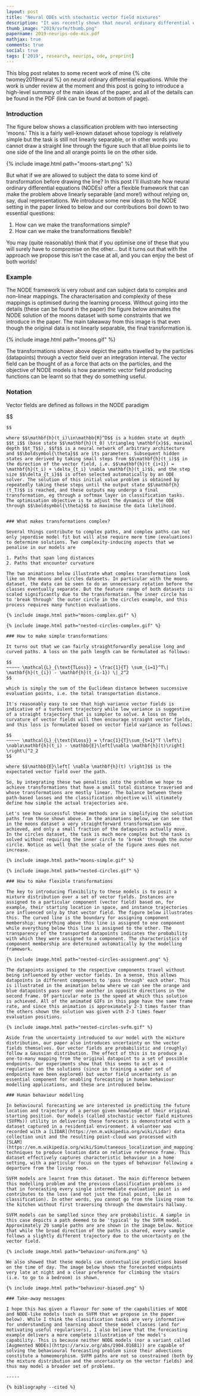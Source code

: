 ```yaml
---
layout: post
title: "Neural ODEs with stochastic vector field mixtures"
description: "It was recently shown that neural ordinary differential equation models cannot solve fundamental and seemingly straightforward tasks even with high-capacity vector field representations. This paper introduces two other fundamental tasks to the set that baseline methods cannot solve, and proposes mixtures of stochastic vector fields as a model class that is capable of solving these essential problems. Dynamic vector field selection is of critical importance for our model, and our approach is to propagate component uncertainty over the integration interval with a technique based on forward filtering. We also formalise several loss functions that encourage desirable properties on the trajectory paths, and of particular interest are those that directly encourage fewer expected function evaluations. Experimentally, we demonstrate that our model class is capable of capturing the natural dynamics of human behaviour; a notoriously volatile application area. Baseline approaches cannot adequately model this problem."
thumb_image: "2019/svfm/thumb.png"
papername: 2019-neurips-ode-mix.pdf
mathjax: true
comments: true
social: true
tags: ['2019', research, neurips, ode, preprint]
---
```



This blog post relates to some recent work of mine {% cite twomey2019neural %} on neural ordinary differential equations. While the work is under review at the moment and this post is going to introduce a high-level summary of the main ideas of the paper, and all of the details can be found in the PDF (link can be found at bottom of page).

### Introduction

The figure below shows a classification problem with two intersecting 'moons.' This is a fairly well-known dataset whose topology is relatively simple but the task is still not linearly separable, or in other words you cannot draw a straight line through the figure such that all blue points lie to one side of the line and all orange points lie on the other side. 

{% include image.html path="moons-start.png" %}

But what if we are allowed to subject the data to some kind of transformation before drawing the line? In this post I'll illustrate how neural ordinary differential equations (NODEs) offer a flexible framework that can make the problem above linearly separable (and more!) without relying on, say, dual representations. We introduce some new ideas to the NODE setting in the paper linked to below and our contributions boil down to two essential questions:

1. How can we make the transformations simple?
2. How can we make the transformations flexible?

You may (quite reasonably) think that if you optimise one of these that you will surely have to compromise on the other... but it turns out that with the approach we propose this isn't the case at all, and you can enjoy the best of both worlds!

### Example

The NODE framework is very robust and can subject data to complex and non-linear mappings. The characterisation and complexity of these mappings is optimised during the learning process. Without going into the details (these can be found in the paper) the figure below animates the NODE solution of the moons dataset with some constraints that we introduce in the paper. The main takeaway from this image is that even though the original data is not linearly separable, the final transformation is. 

{% include image.html path="moons.gif" %}

The transformations shown above depict the paths travelled by the particles (datapoints) through a vector field over an integration interval. The vector field can be thought of as a force that acts on the particles, and the objective of NODE models is how parametric vector field producing functions can be learnt so that they do something useful. 

### Notation

Vector fields are defined as follows in the NODE paradigm

$$
~~~~~ \nabla \mathbf{h}(t_i) = f(\mathbf{h}(t_i), t_i; \boldsymbol{\theta})
$$

where $$\mathbf{h}(t_i)\in\mathbb{R}^D$$ is a hidden state at depth $$t_i$$ (base state $$\mathbf{h}(t_0) \triangleq \mathbf{x}$$, maximal depth $$t_T$$), $$f$$ is a neural network of arbitrary architecture and $$\boldsymbol{\theta}$$ are its parameters. Subsequent hidden states are derived by taking small steps from $$\mathbf{h}(t_i)$$ in the direction of the vector field, i.e. $$\mathbf{h}(t_{i+1}) = \mathbf{h}(t_i) + \delta_{t_i} \nabla \mathbf{h}(t_i)$$, and the step size $$\delta_{t_i}$$ is often selected automatically by an ODE solver. The solution of this initial value problem is obtained by repeatedly taking these steps until the output state $$\mathbf{h}(t_T)$$ is reached, and these outputs may undergo a final transformation, eg through a softmax layer in classification tasks. The optimisation objective is to adjust the dynamics of the ODE through $$\boldsymbol{\theta}$$ to maximise the data likelihood.


### What makes transformations complex? 

Several things contribute to complex paths, and complex paths can not only jepordise model fit but will also require more time (evaluations) to determine solutions. Two complexity-inducing aspects that we penalise in our models are  

1. Paths that span long distances
2. Paths that encounter curvature 

The two animations below illustrate what complex transformations look like on the moons and circles datasets. In particular with the moons dataset, the data can be seen to do an unnecessary rotation before the classes eventually separate. But the feature range of both datasets is scaled significantly due to the transformation. The inner circle has to 'break through' the outer circle in the circles example, and this process requires many function evaluations. 

{% include image.html path="moons-complex.gif" %}

{% include image.html path="nested-circles-complex.gif" %}

### How to make simple transformations

It turns out that we can fairly straightforwardly penalise long and curved paths. A loss on the path length can be formulated as follows:  

$$
~~~~~ \mathcal{L}_{\text{TLoss}} = \frac{1}{T} \sum_{i=1}^T\| \mathbf{h}(t_{i}) - \mathbf{h}(t_{i-1}) \|_2^2
$$

which is simply the sum of the Euclidean distance between successive evaluation points, i.e. the total transportation distance.  

It's reasonably easy to see that high variance vector fields is indicative of a turbulent trajectory while low variance is suggestive of a straight trajectory that is simpler to solve. A loss on the curvature of vector fields will then encourage straight vector fields, and this loss is formulated based on vector field variance as follows: 

$$
~~~~~ \mathcal{L}_{\text{VLoss}} = \frac{1}{T}\sum_{t=1}^T \left\| \nabla\mathbf{h}(t_i) - \mathbb{E}\left[\nabla \mathbf{h}(t)\right] \right\|^2_2 
$$

where $$\mathbb{E}\left[ \nabla \mathbf{h}(t) \right]$$ is the expectated vector field over the path. 

So, by integrating these two penalties into the problem we hope to achieve transformations that have a small total distance traversed and whose transformations are mostly linear. The balance between these path-based losses and the classification objective will ultimately define how simple the actual trajectories are. 

Let's see how successful these methods are in simplifying the solution paths from those shown above. In the animations below, we can see that in the moons dataset a very straightforward transformation was achieved, and only a small fraction of the datapoints actually move. In the circles dataset, the task is much more complex but the task is solved without requiring the inner circle to 'break' through the outer circle. Notice as well that the scale of the figure axes does not increase.  

{% include image.html path="moons-simple.gif" %}
 
{% include image.html path="nested-circles.gif" %}

### How to make flexible transformations

The key to introducing flexibility to these models is to posit a mixture distribution over a set of vector fields. Instances are assigned to a particular component (vector field) based on, for example, their starting location in space, and instance trajectories are influenced only by that vector field. The figure below illustrates this. The curved line is the boundary for assigning component membership: everything above this line is assigned to one component while everything below this line is assigned to the other. The transparency of the transported datapoints indicates the probability with which they were assigned to a component. The characteristics of component membership are determined automatically by the modelling framework. 

{% include image.html path="nested-circles-assignment.png" %}

The datapoints assigned to the respective components travel without being influenced by other vector fields. In a sense, this allows datapoints in different components to 'pass through' each other. This is illustrated in the animation below where we can see the orange and blue datapoints pass over one another in opposite directions in the second frame. Of particular note is the speed at which this solution is achieved. All of the animated GIFs in this page have the same frame rate, and since this animation is approximately 2-3 times faster than the others shown the solution was given with 2-3 times fewer evaluation positions.

{% include image.html path="nested-circles-svfm.gif" %}

Aside from the uncertainty introduced to our model with the mixture distribution, our paper also introduces uncertainty on the vector fields themselves. Our vector fields are probabilistic and (roughly) follow a Gaussian distribution. The effect of this is to produce a one-to-many mapping from the original datapoint to a set of possible endpoints. Our experiments show that this seems to act as a regulariser on the solutions (since in training a wider set of endpoints have been explored) but vector field uncertainty is an essential component for enabling forecasting in human behaviour modelling applications, and these are introduced below.

### Human behaviour modelling 

In behavioural forecasting we are interested in predicting the future location and trajectory of a person given knowledge of their original starting position. Our models (called stochastic vector field mixtures (SVFMs)) utility in delivering these forecasts is demonstrated with a dataset captured in a residential environment. A volunteer was recorded with a [LIDAR](https://en.m.wikipedia.org/wiki/Lidar) data collection unit and the resulting point-cloud was processed with [SLAM](https://en.m.wikipedia.org/wiki/Simultaneous_localization_and_mapping) techniques to produce location data on relative reference frame. This dataset effectively captures characteristic behaviour in a home setting, with a particular focus on the types of behaviour following a departure from the living room. 

SVFM models are learnt from this dataset. The main difference between this modelling problem and the previous classification problems is that in forecasting every single intermediate evaluation point is and contributes to the loss (and not just the final point, like in classification). In other words, you cannot go from the living room to the kitchen without first traversing through the downstairs hallway. 

SVFM models can be samplled since they are probabilistic. A sample in this case depicts a path deemed to be 'typical' by the SVFM model. Approximately 20 sample paths are are shown in the image below. Notice that while the broad direction of the paths is shared, every sample follows a slightly different trajectory due to the uncertainty on the vector field.

{% include image.html path="behaviour-uniform.png" %}

We also showed that these models can contextualise predictions based on the time of day. The image below shows the forecasted endpoints very late at night and a clear preference for climbing the stairs (i.e. to go to a bedroom) is shown. 

{% include image.html path="behaviour-biased.png" %}

### Take-away messages

I hope this has given a flavour for some of the capabilities of NODE and NODE-like models (such as SVFM that we propose in the paper below). While I think the classification tasks are very informative for understanding and learning about these model classes (and for motivating useful regularisers), I also believe that the forecasting example delivers a more complete illustration of the model's capability. This is because neither NODE models (nor a variant called [Augmented NODEs](https://arxiv.org/abs/1904.01681)) are capable of solving the behavioural forecasting problem since their advections constitute a homeomorphism. SVFM paths are not so constrained (both by the mixture distribution and the uncertainty on the vector fields) and thus may model a broader set of problems. 

-----

{% bibliography --cited %}

